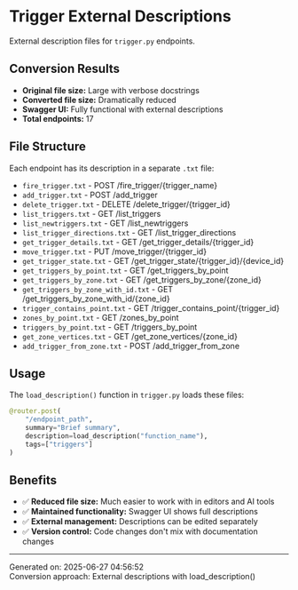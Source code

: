 # Trigger External Descriptions

External description files for `trigger.py` endpoints.

## Conversion Results

- **Original file size:** Large with verbose docstrings
- **Converted file size:** Dramatically reduced
- **Swagger UI:** Fully functional with external descriptions
- **Total endpoints:** 17

## File Structure

Each endpoint has its description in a separate `.txt` file:

- `fire_trigger.txt` - POST /fire_trigger/{trigger_name}
- `add_trigger.txt` - POST /add_trigger
- `delete_trigger.txt` - DELETE /delete_trigger/{trigger_id}
- `list_triggers.txt` - GET /list_triggers
- `list_newtriggers.txt` - GET /list_newtriggers
- `list_trigger_directions.txt` - GET /list_trigger_directions
- `get_trigger_details.txt` - GET /get_trigger_details/{trigger_id}
- `move_trigger.txt` - PUT /move_trigger/{trigger_id}
- `get_trigger_state.txt` - GET /get_trigger_state/{trigger_id}/{device_id}
- `get_triggers_by_point.txt` - GET /get_triggers_by_point
- `get_triggers_by_zone.txt` - GET /get_triggers_by_zone/{zone_id}
- `get_triggers_by_zone_with_id.txt` - GET /get_triggers_by_zone_with_id/{zone_id}
- `trigger_contains_point.txt` - GET /trigger_contains_point/{trigger_id}
- `zones_by_point.txt` - GET /zones_by_point
- `triggers_by_point.txt` - GET /triggers_by_point
- `get_zone_vertices.txt` - GET /get_zone_vertices/{zone_id}
- `add_trigger_from_zone.txt` - POST /add_trigger_from_zone


## Usage

The `load_description()` function in `trigger.py` loads these files:

```python
@router.post(
    "/endpoint_path",
    summary="Brief summary",
    description=load_description("function_name"),
    tags=["triggers"]
)
```

## Benefits

- ✅ **Reduced file size:** Much easier to work with in editors and AI tools
- ✅ **Maintained functionality:** Swagger UI shows full descriptions
- ✅ **External management:** Descriptions can be edited separately
- ✅ **Version control:** Code changes don't mix with documentation changes

---
Generated on: 2025-06-27 04:56:52  
Conversion approach: External descriptions with load_description()
